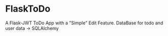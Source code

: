 # FlaskToDo
A Flask-JWT ToDo App with a "Simple" Edit Feature. DataBase for todo and user data -> SQLAlchemy
